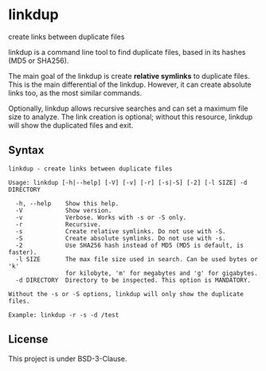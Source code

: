 # linkdup
create links between duplicate files

linkdup is a command line tool to find duplicate files, based in its hashes
(MD5 or SHA256).

The main goal of the linkdup is create **relative symlinks** to duplicate files.
This is the main differential of the linkdup. However, it can create absolute
links too, as the most similar commands.

Optionally, linkdup allows recursive searches and can set a maximum file size to
analyze. The link creation is optional; without this resource, linkdup will show
the duplicated files and exit.

## Syntax

```
linkdup - create links between duplicate files

Usage: linkdup [-h|--help] [-V] [-v] [-r] [-s|-S] [-2] [-l SIZE] -d DIRECTORY

  -h, --help    Show this help.
  -V            Show version.
  -v            Verbose. Works with -s or -S only.
  -r            Recursive.
  -s            Create relative symlinks. Do not use with -S.
  -S            Create absolute symlinks. Do not use with -s.
  -2            Use SHA256 hash instead of MD5 (MD5 is default, is faster).
  -l SIZE       The max file size used in search. Can be used bytes or 'k'
                for kilobyte, 'm' for megabytes and 'g' for gigabytes.
  -d DIRECTORY  Directory to be inspected. This option is MANDATORY.

Without the -s or -S options, linkdup will only show the duplicate files.

Example: linkdup -r -s -d /test
```

## License

This project is under BSD-3-Clause.
